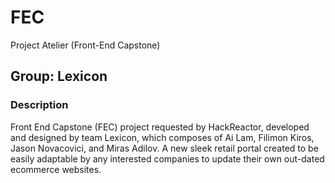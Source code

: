 # FEC
Project Atelier (Front-End Capstone)

## Group: Lexicon

### Description
Front End Capstone (FEC) project requested by HackReactor, developed and designed by team Lexicon, which composes of Ai Lam, Filimon Kiros, Jason Novacovici, and Miras Adilov. A new sleek retail portal created to be easily adaptable by any interested companies to update their own out-dated ecommerce websites.
